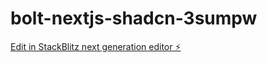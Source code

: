 # bolt-nextjs-shadcn-3sumpw

[Edit in StackBlitz next generation editor ⚡️](https://stackblitz.com/~/github.com/lucifer2021/bolt-nextjs-shadcn-3sumpw)